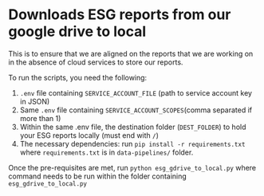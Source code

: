 # Downloads ESG reports from our google drive to local

This is to ensure that we are aligned on the reports that we are working on
in the absence of cloud services to store our reports.

To run the scripts, you need the following:

1) `.env` file containing `SERVICE_ACCOUNT_FILE` (path to service account key in JSON)
2) Same `.env` file containing `SERVICE_ACCOUNT_SCOPES`(comma separated if more than 1)
3) Within the same .env file, the destination folder (`DEST_FOLDER`) to hold your ESG reports locally (must end with `/`)
4) The necessary dependencies: run `pip install -r requirements.txt` where `requirements.txt` is in `data-pipelines/` folder.

Once the pre-requisites are met,
run `python esg_gdrive_to_local.py`
where command needs to be run within the folder containing `esg_gdrive_to_local.py`
